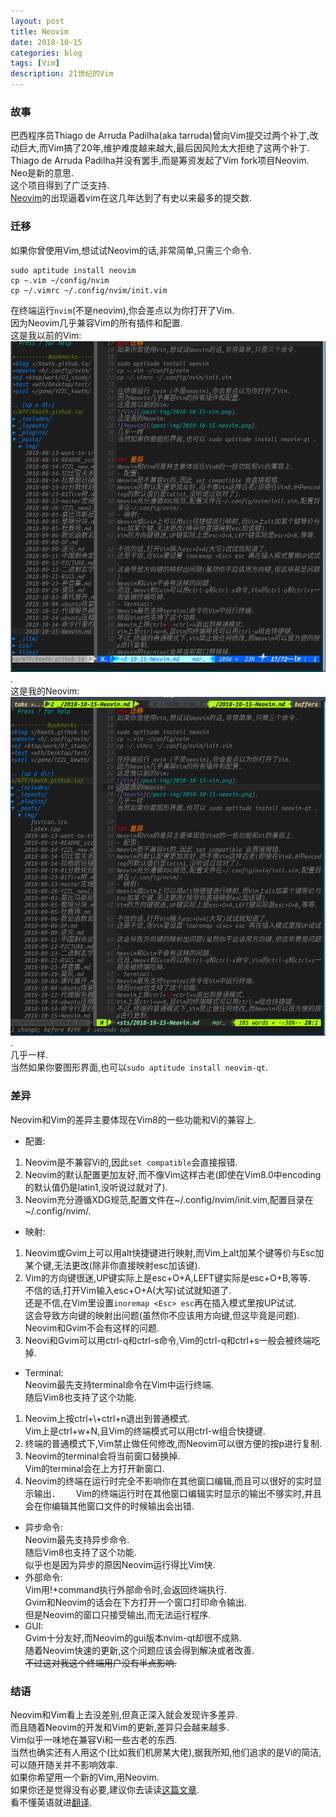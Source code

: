 ```yaml
---
layout: post
title: Neovim
date: 2018-10-15
categories: blog
tags: [Vim]
description: 21世纪的Vim
---
```


### 故事
巴西程序员Thiago de Arruda Padilha(aka tarruda)曾向Vim提交过两个补丁,改动巨大,而Vim搞了20年,维护难度越来越大,最后因风险太大拒绝了这两个补丁.  
Thiago de Arruda Padilha并没有罢手,而是筹资发起了Vim fork项目Neovim.  
Neo是新的意思.  
这个项目得到了广泛支持.  
[Neovim](www.neovim.io)的出现逼着vim在这几年达到了有史以来最多的提交数.  

### 迁移
如果你曾使用Vim,想试试Neovim的话,非常简单,只需三个命令.  
```
sudo aptitude install neovim
cp ~.vim ~/config/nvim
cp ~/.vimrc ~/.config/nvim/init.vim
```
在终端运行`nvim`(不是neovim),你会差点以为你打开了Vim.  
因为Neovim几乎兼容Vim的所有插件和配置.   
这是我以前的Vim:
![Vim](/post-img/2018-10-15-vim.png).  
这是我的Neovim:  
![Neovim](/post-img/2018-10-15-neovim.png).  
几乎一样.  
当然如果你要图形界面,也可以`sudo aptitude install neovim-qt`.  

### 差异
Neovim和Vim的差异主要体现在Vim8的一些功能和Vi的兼容上.  
- 配置:  
1. Neovim是不兼容Vi的,因此`set compatible`会直接报错.  
2. Neovim的默认配置更加友好,而不像Vim这样古老(即使在Vim8.0中encoding的默认值仍是latin1,没听说过就对了).  
3. Neovim充分遵循XDG规范,配置文件在~/.config/nvim/init.vim,配置目录在~/.config/nvim/.  
- 映射:  
1. Neovim或Gvim上可以用alt快捷键进行映射,而Vim上alt加某个键等价与Esc加某个键,无法更改(除非你直接映射esc加该键).  
2. Vim的方向键很迷,UP键实际上是esc+O+A,LEFT键实际是esc+O+B,等等.  
不信的话,打开Vim输入esc+O+A(大写)试试就知道了.  
还是不信,在Vim里设置`inoremap <Esc> esc`再在插入模式里按UP试试.  
这会导致方向键的映射出问题(虽然你不应该用方向键,但这毕竟是问题).  
Neovim和Gvim不会有这样的问题.  
3. Neovi和Gvim可以用ctrl-q和ctrl-s命令,Vim的ctrl-q和ctrl+s一般会被终端吃掉.  
- Terminal:  
Neovim最先支持terminal命令在Vim中运行终端.  
随后Vim8也支持了这个功能.  
1. Neovim上按ctrl+\\+ctrl+n退出到普通模式.  
Vim上是ctrl+w+N,且Vim的终端模式可以用ctrl-w组合快捷键.  
2. 终端的普通模式下,Vim禁止做任何修改,而Neovim可以很方便的按p进行复制.  
3. Neovim的terminal会将当前窗口替换掉.  
Vim的terminal会在上方打开新窗口.  
4. Neovim的终端在运行时完全不影响你在其他窗口编辑,而且可以很好的实时显示输出．　　
Vim的终端运行时在其他窗口编辑实时显示的输出不够实时,并且会在你编辑其他窗口文件的时候输出会出错.  
- 异步命令:  
Neovim最先支持异步命令.  
随后Vim8也支持了这个功能.  
似乎也是因为异步的原因Neovim运行得比Vim快.  
- 外部命令:  
Vim用!+command执行外部命令时,会返回终端执行.  
Gvim和Neovim的话会在下方打开一个窗口打印命令输出.  
但是Neovim的窗口只接受输出,而无法运行程序.  
- GUI:  
Gvim十分友好,而Neovim的gui版本nvim-qt却很不成熟.   
随着Neovim快速的更新,这个问题应该会得到解决或者改善.  
~~不过这对我这个终端用户没有半点影响.~~  

### 结语
Neovim和Vim看上去没差别,但真正深入就会发现许多差异.  
而且随着Neovim的开发和Vim的更新,差异只会越来越多.  
Vim似乎一味地在兼容Vi和一些古老的东西.  
当然也确实还有人用这个(比如我们机房某大佬),据我所知,他们追求的是Vi的简洁,可以随开随关并不影响效率.  
如果你希望用一个新的Vim,用Neovim.  
如果你还是觉得没有必要,建议你去读读[这篇文章](https://geoff.greer.fm/2015/01/15/why-neovim-is-better-than-vim/).  
看不懂英语就进[翻译](https://www.microsofttranslator.com/bv.aspx?ref=SERP&br=ro&mkt=zh-CN&dl=zh&lp=EN_ZH-CHS&a=https%3a%2f%2fgeoff.greer.fm%2f2015%2f01%2f15%2fwhy-neovim-is-better-than-vim%2f).  
